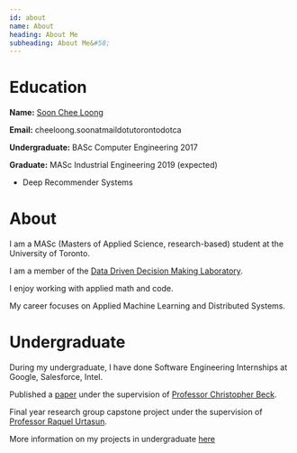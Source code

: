 ```yaml
---
id: about 
name: About
heading: About Me
subheading: About Me&#58; 
---
```

<!-- <img src="images/pic.png" alt="hi" class="inline"/> -->

# Education 

**Name:** [Soon Chee Loong](http://scheeloong.github.io)

**Email:** cheeloong.soonatmaildotutorontodotca 

**Undergraduate:**  BASc Computer Engineering 2017

**Graduate:**  MASc Industrial Engineering 2019 (expected)

* Deep Recommender Systems

# About

I am a MASc (Masters of Applied Science, research-based) student at the University of Toronto.

I am a member of the [Data Driven Decision Making Laboratory](http://d3m.mie.utoronto.ca/members/).

I enjoy working with applied math and code. 

My career focuses on Applied Machine Learning and Distributed Systems. 

# Undergraduate 

During my undergraduate, I have done Software Engineering Internships at Google, Salesforce, Intel. 

Published a [paper](https://link.springer.com/article/10.1007/s10601-016-9238-x) under the supervision of [Professor Christopher Beck](https://www.mie.utoronto.ca/mie/faculty/beck).

Final year research group capstone project under the supervision of [Professor Raquel Urtasun](http://www.cs.toronto.edu/~urtasun/).

More information on my projects in undergraduate [here](http://scheeloong.github.io/undergraduate/)
